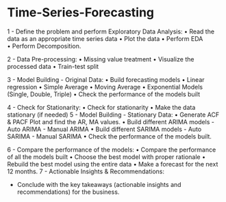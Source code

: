# Time-Series-Forecasting

1 - Define the problem and perform Exploratory Data Analysis:
•	Read the data as an appropriate time series data 
•	Plot the data 
•	Perform EDA  
•	Perform Decomposition.

2 - Data Pre-processing: 
•	Missing value treatment 
•	Visualize the processed data 
•	Train-test split

3 - Model Building - Original Data: 
•	Build forecasting models 
•	Linear regression 
•	Simple Average 
•	Moving Average 
•	Exponential Models (Single, Double, Triple) 
•	Check the performance of the models built

4 - Check for Stationarity: 
•	Check for stationarity 
•	Make the data stationary (if needed)
5 - Model Building - Stationary Data: 
•	Generate ACF & PACF Plot and find the AR, MA values. 
•	Build different ARIMA models - Auto ARIMA - Manual ARIMA 
•	Build different SARIMA models - Auto SARIMA - Manual SARIMA 
•	Check the performance of the models built.

6 - Compare the performance of the models: 
•	Compare the performance of all the models built 
•	Choose the best model with proper rationale 
•	Rebuild the best model using the entire data 
•	Make a forecast for the next 12 months.
7 - Actionable Insights & Recommendations: 
- Conclude with the key takeaways (actionable insights and recommendations) for the business.
